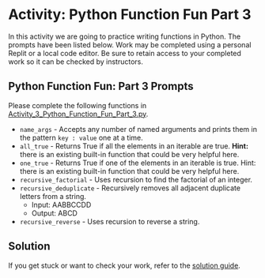 # Activity: Python Function Fun Part 3

In this activity we are going to practice writing functions in Python. The prompts have been listed below. Work may be completed using a personal Replit or a local code editor. Be sure to retain access to your completed work so it can be checked by instructors.

## Python Function Fun: Part 3 Prompts

Please complete the following functions in [Activity_3_Python_Function_Fun_Part_3.py](Activity_3_Python_Function_Fun_Part_3.py).

- `name_args` - Accepts any number of named arguments and prints them in the pattern `key : value` one at a time.
- `all_true` - Returns True if all the elements in an iterable are true. **Hint:** there is an existing built-in function that could be very helpful here.
- `one_true` - Returns True if one of the elements in an iterable is true. Hint: there is an existing built-in function that could be very helpful here.
- `recursive_factorial` - Uses recursion to find the factorial of an integer.
- `recursive_deduplicate` - Recursively removes all adjacent duplicate letters from a string.
  - Input: AABBCCDD
  - Output: ABCD
- `recursive_reverse` - Uses recursion to reverse a string.

## Solution

If you get stuck or want to check your work, refer to the [solution guide](Activity_3_Python_Function_Fun_Part_3_Solution.py).
